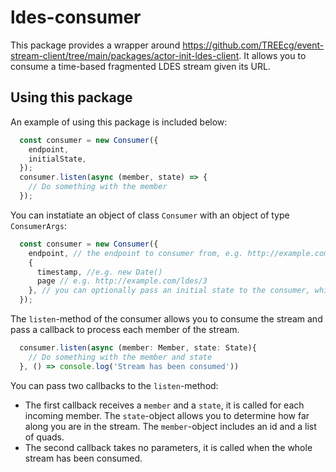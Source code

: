 # ldes-consumer
This package provides a wrapper around https://github.com/TREEcg/event-stream-client/tree/main/packages/actor-init-ldes-client.
It allows you to consume a time-based fragmented LDES stream given its URL.

## Using this package
An example of using this package is included below:
```javascript
  const consumer = new Consumer({
    endpoint,
    initialState,
  });
  consumer.listen(async (member, state) => {
    // Do something with the member
  });
```

You can instatiate an object of class `Consumer` with an object of type `ConsumerArgs`:
```javascript
  const consumer = new Consumer({
    endpoint, // the endpoint to consumer from, e.g. http://example.com/ldes/0
    {
      timestamp, //e.g. new Date()
      page // e.g. http://example.com/ldes/3
    }, // you can optionally pass an initial state to the consumer, which expects the timestamp and page fields. It allows you to only start querying starting on a specific page/timestamp.
  });

```

The `listen`-method of the consumer allows you to consume the stream and pass a callback to process each member of the stream.
```javascript
  consumer.listen(async (member: Member, state: State){
    // Do something with the member and state
  }, () => console.log('Stream has been consumed'))
```
You can pass two callbacks to the `listen`-method:
- The first callback receives a `member` and a `state`, it is called for each incoming member. The `state`-object allows you to determine how far along you are in the stream. The `member`-object includes an id and a list of quads.
- The second callback takes no parameters, it is called when the whole stream has been consumed.
